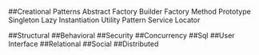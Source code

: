 ##Creational Patterns
Abstract Factory
Builder
Factory Method
Prototype
Singleton
Lazy Instantiation
Utility Pattern
Service Locator

##Structural
##Behavioral
##Security
##Concurrency
##Sql
##User Interface
##Relational
##Social
##Distributed
